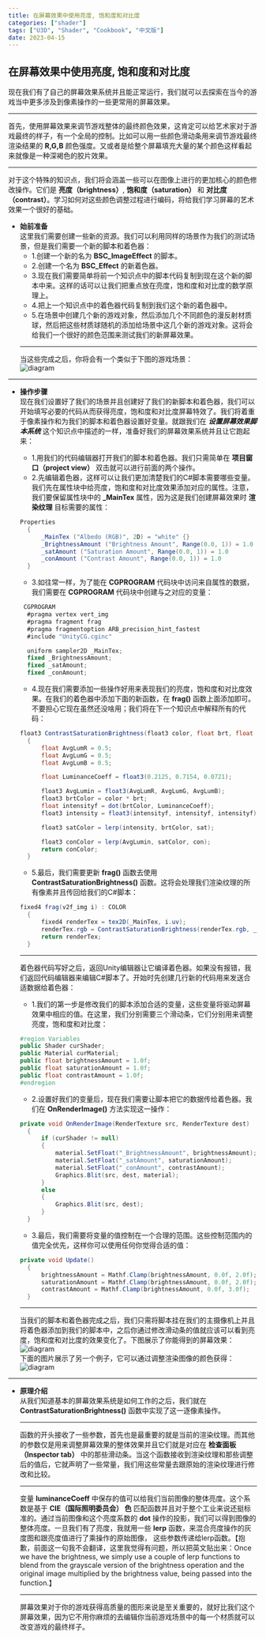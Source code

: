 ```yaml
---
title: 在屏幕效果中使用亮度, 饱和度和对比度
categories: ["shader"]
tags: ["U3D", "Shader", "Cookbook", "中文版"]
date: 2023-04-15
---
```


## 在屏幕效果中使用亮度, 饱和度和对比度   
现在我们有了自己的屏幕效果系统并且能正常运行，我们就可以去探索在当今的游戏当中更多涉及到像素操作的一些更常用的屏幕效果。   
***   
首先，使用屏幕效果来调节游戏整体的最终颜色效果，这肯定可以给艺术家对于游戏最终的样子，有一个全局的控制。比如可以用一些颜色滑动条用来调节游戏最终渲染结果的 **R,G,B** 颜色强度。又或者是给整个屏幕填充大量的某个颜色这样看起来就像是一种深褐色的胶片效果。   
***   
对于这个特殊的知识点，我们将会涵盖一些可以在图像上进行的更加核心的颜色修改操作。它们是 **亮度（brightness）**, **饱和度（saturation）** 和 **对比度（contrast）**。学习如何对这些颜色调整过程进行编码，将给我们学习屏幕的艺术效果一个很好的基础。
- **始前准备**   
  这里我们需要创建一些新的资源。我们可以利用同样的场景作为我们的测试场景，但是我们需要一个新的脚本和着色器：   
  - 1.创建一个新的名为 **BSC_ImageEffect** 的脚本。
  - 2.创建一个名为 **BSC_Effect** 的新着色器。
  - 3.现在我们需要简单将前一个知识点中的脚本代码复制到现在这个新的脚本中来。这样的话可以让我们把重点放在亮度，饱和度和对比度的数学原理上。
  - 4.把上一个知识点中的着色器代码复制到我们这个新的着色器中。
  - 5.在场景中创建几个新的游戏对象，然后添加几个不同颜色的漫反射材质球，然后把这些材质球随机的添加给场景中这几个新的游戏对象。这将会给我们一个很好的颜色范围来测试我们的新屏幕效果。   
  ***   
  当这些完成之后，你将会有一个类似于下图的游戏场景：   
  ![diagram](/game-tech-post/img/shader_book/diagram89.png)   


***   
- **操作步骤**   
  现在我们设置好了我们的场景并且创建好了我们的新脚本和着色器，我们可以开始填写必要的代码从而获得亮度，饱和度和对比度屏幕特效了。我们将着重于像素操作和为我们的脚本和着色器设置好变量。就跟我们在 ***设置屏幕效果脚本系统*** 这个知识点中描述的一样，准备好我们的屏幕效果系统并且让它跑起来：   
  - 1.用我们的代码编辑器打开我们的脚本和着色器。我们只需简单在 **项目窗口（project view）** 双击就可以进行前面的两个操作。
  - 2.先编辑着色器，这样可以让我们更加清楚我们的C#脚本需要哪些变量。我们先在属性块中给亮度，饱和度和对比度效果添加对应的属性。注意，我们要保留属性块中的 **_MainTex** 属性，因为这是我们创建屏幕效果时 **渲染纹理** 目标需要的属性：   
  ```c#
  Properties
    {
        _MainTex ("Albedo (RGB)", 2D) = "white" {}
        _BrightnessAmount ("Brightness Amount", Range(0.0, 1)) = 1.0
        _satAmount ("Saturation Amount", Range(0.0, 1)) = 1.0
        _conAmount ("Contrast Amount", Range(0.0, 1)) = 1.0
    }
  ```
  - 3.如往常一样，为了能在 **CGPROGRAM** 代码块中访问来自属性的数据，我们需要在 **CGPROGRAM** 代码块中创建与之对应的变量：   
  ```c#
   CGPROGRAM
    #pragma vertex vert_img
    #pragma fragment frag
    #pragma fragmentoption ARB_precision_hint_fastest
    #include "UnityCG.cginc"

    uniform sampler2D _MainTex;
    fixed _BrightnessAmount;
    fixed _satAmount;
    fixed _conAmount;
  ```
  - 4.现在我们需要添加一些操作好用来表现我们的亮度，饱和度和对比度效果。在我们的着色器中添加下面的新函数，在 **frag()** 函数上面添加即可。不要担心它现在虽然还没啥用；我们将在下一个知识点中解释所有的代码：   
  ```c#
  float3 ContrastSaturationBrightness(float3 color, float brt, float sat, float con)
    {
        float AvgLumR = 0.5;
        float AvgLumG = 0.5;
        float AvgLumB = 0.5;

        float LuminanceCoeff = float3(0.2125, 0.7154, 0.0721);

        float3 AvgLumin = float3(AvgLumR, AvgLumG, AvgLumB);
        float3 brtColor = color * brt;
        float intensityf = dot(brtColor, LuminanceCoeff);
        float3 intensity = float3(intensityf, intensityf, intensityf);

        float3 satColor = lerp(intensity, brtColor, sat);

        float3 conColor = lerp(AvgLumin, satColor, con);
        return conColor;
    }
  ```
  - 5.最后，我们需要更新 **frag()** 函数去使用 **ContrastSaturationBrightness()** 函数。这将会处理我们渲染纹理的所有像素并且传回给我们的C#脚本：   
  ```c#
  fixed4 frag(v2f_img i) : COLOR
    {
        fixed4 renderTex = tex2D(_MainTex, i.uv);
        renderTex.rgb = ContrastSaturationBrightness(renderTex.rgb, _BrightnessAmount, _satAmount, _conAmount);
        return renderTex;
    }
  ```   
  ***   
  
  着色器代码写好之后，返回Unity编辑器让它编译着色器。如果没有报错，我们返回代码编辑器来编辑C#脚本了。开始时先创建几行新的代码用来发送合适数据给着色器：   
  - 1.我们的第一步是修改我们的脚本添加合适的变量，这些变量将驱动屏幕效果中相应的值。在这里，我们分别需要三个滑动条，它们分别用来调整亮度，饱和度和对比度：   
  ```c#
  #region Variables
  public Shader curShader;
  public Material curMaterial;
  public float brightnessAmount = 1.0f;
  public float saturationAmount = 1.0f;
  public float contrastAmount = 1.0f;
  #endregion
  ```   
  - 2.设置好我们的变量后，现在我们需要让脚本把它的数据传给着色器。我们在 **OnRenderImage()** 方法实现这一操作：   
  ```c#
  private void OnRenderImage(RenderTexture src, RenderTexture dest)
    {
        if (curShader != null)
        {
            material.SetFloat("_BrightnessAmount", brightnessAmount);
            material.SetFloat("_satAmount", saturationAmount);
            material.SetFloat("_conAmount", contrastAmount);
            Graphics.Blit(src, dest, material);
        }
        else
        {
            Graphics.Blit(src, dest);
        }
    }
  ```
  - 3.最后，我们需要将变量的值控制在一个合理的范围。这些控制范围内的值完全优先，这样你可以使用任何你觉得合适的值：   
  ```c#
  private void Update()
    {
        brightnessAmount = Mathf.Clamp(brightnessAmount, 0.0f, 2.0f);
        saturationAmount = Mathf.Clamp(brightnessAmount, 0.0f, 2.0f);
        contrastAmount = Mathf.Clamp(brightnessAmount, 0.0f, 3.0f);
    }
  ```   
  ***   
  当我们的脚本和着色器完成之后，我们只需将脚本挂在我们的主摄像机上并且将着色器添加到我们的脚本中，之后你通过修改滑动条的值就应该可以看到亮度，饱和度和对比度的效果变化了。下图展示了你能得到的屏幕效果：   
  ![diagram](/game-tech-post/img/shader_book/diagram90.png)   
  下面的图片展示了另一个例子，它可以通过调整渲染图像的颜色获得：   
  ![diagram](/game-tech-post/img/shader_book/diagram91.png)   



***   

- **原理介绍**   
  从我们知道基本的屏幕效果系统是如何工作的之后，我们就在 **ContrastSaturationBrightness()** 函数中实现了这一逐像素操作。   
  ***   
  函数的开头接收了一些参数，首先也是最重要的就是当前的渲染纹理。而其他的参数仅是用来调整屏幕效果的整体效果并且它们就是对应在 **检查面板（Inspector tab）** 中的那些滑动条。当这个函数接收到渲染纹理和那些调整后的值后，它就声明了一些常量，我们用这些常量去跟原始的渲染纹理进行修改和比较。   
  ***   
  变量 **luminanceCoeff** 中保存的值可以给我们当前图像的整体亮度。这个系数是基于 **CIE（国际照明委员会） 色** 匹配函数并且对于整个工业来说还挺标准的。通过当前图像和这个亮度系数的 **dot** 操作的投影，我们可以得到图像的整体亮度。一旦我们有了亮度，我就用一些 **lerp** 函数，来混合亮度操作的灰度图和跟亮度值进行了乘操作的原始图像， 这些参数传递给lerp函数。【抱歉，前面这一句我不会翻译，这里我觉得有问题，所以把英文贴出来：Once we have the brightness, we simply use a couple of lerp functions to blend from the grayscale version of the brightness operation and the original image multiplied by the brightness value, being passed into the function.】   
  ***   
  屏幕效果对于你的游戏获得高质量的图形来说是至关重要的，就好比我们这个屏幕效果，因为它不用你麻烦的去编辑你当前游戏场景中的每一个材质就可以改变游戏的最终样子。
